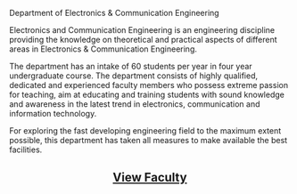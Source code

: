 Department of Electronics & Communication Engineering

<p>Electronics and Communication Engineering is an engineering discipline providing the knowledge on theoretical and practical aspects of different areas in Electronics &amp; Communication Engineering.</p>

<p>The department has an intake of 60 students per year in four year undergraduate course. The department consists of highly qualified, dedicated and experienced faculty members who possess extreme passion for teaching, aim at educating and training students with sound knowledge and awareness in the latest trend in electronics, communication and information technology.</p>

<p>For exploring the fast developing engineering field to the maximum extent possible, this department has taken all measures to make available the best facilities.</p>

<h2><p align="center">
<a href="/faculties/ece">View Faculty</a>
</p>
</h2>
